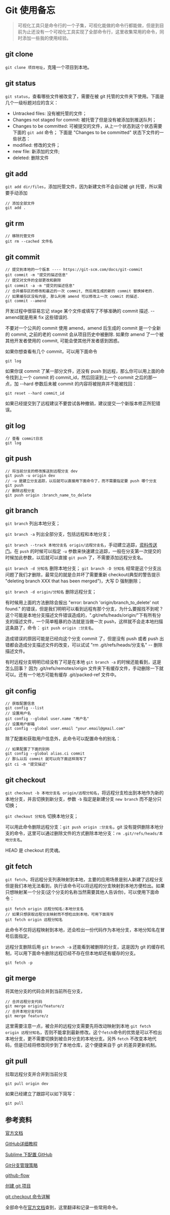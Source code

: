 # Git 使用备忘

> 可视化工具只是命令行的一个子集，可视化能做的命令行都能做，但是到目前为止还没有一个可视化工具实现了全部命令行，这里收集常用的命令，同时添加一些我的使用经验。

## git clone

`git clone 项目地址`，克隆一个项目到本地。

## git status

`git status`，查看哪些文件被改变了，需要在被 git 托管的文件夹下使用。下面是几个一级标题对应的含义：

- Untracked files: 没有被托管的文件；
- Changes not staged for commit: 被托管了但是没有被添加到推送队列；
- Changes to be committed: 可被提交的文件，从上一个状态到这个状态需要下面的 `git add` 命令；
下面是 "Changes to be committed" 状态下文件的一些状态：
- modified: 修改的文件；
- new file: 新添加的文件;
- deleted: 删除文件
	
## git add
	
`git add dir/files`，添加托管文件，因为新建文件不会自动被 git 托管，所以需要手动添加

```shell
// 添加全部文件
git add .
```

## git rm

```shell
// 移除托管文件
git rm --cached 文件名
```

## git commit

```shell
// 提交到本地的一个版本 ---- https://git-scm.com/docs/git-commit
git commit -m "提交的描述信息"
// 提交对文件的全部更改和删除
git commit -a -m "提交的描述信息" 
// 合并缓存区的修改和最近的一次 commit, 然后用生成的新的 commit 替换掉老的. 
// 如果缓存区没有内容, 那么利用 amend 可以修改上一次 commit 的描述.
git commit --amend
```

开发过程中很容易忘记 stage 某个文件或填写了不够准确的 commit 描述. --amend就是用来 fix 这些错误的.

不要对一个公共的 commit 使用 amend，amend 后生成的 commit 是一个全新的 commit, 之前的老的 commit 会从项目历史中被删除. 如果你 amend 了一个被其他开发者使用的 commit, 可能会使其他开发者感到困惑。

如果你想查看有几个 commit，可以用下面命令

```shell
git log
```

如果你误 commit 了某一部分文件，还没有 push 到远程，那么你可以用上面的命令找到上一个 commit 的 commit_id，然后回滚到上一个 commit 之后的那一点，加 --hard 参数后未被 commit 的内容将被抛弃并不能被找回：

```shell
git reset --hard commit_id
```

如果已经提交到了远程建议不要尝试各种撤销，建议提交一个新版本修正所犯错误。

## git log	

```shell
// 查看 commit日志
git log
```

## git push

```shell
// 将当前分支的修改推送到远程分支 dev
git push -u origin dev
// -u 是建立分支追踪，以后就可以直接用下面命令了，而不需要指定要 push 哪个分支
git push
// 删除远程分支
git push origin :branch_name_to_delete
```

## git branch 

`git branch` 列出本地分支；

`git branch -a` 列出全部分支，包括远程和本地分支；

`git branch --track 本地分支名 origin/远程分支名`，手动建立追踪，[资料传送门](http://blog.csdn.net/hudashi/article/details/7664474)。在 `push` 的时候可以指定 `-u` 参数来快速建立追踪，一般在分支第一次提交的时候加此参数，以后就可以直接 `git push` 了，不需要添加远程分支名。

`git branch -d 分知名` 删除本地分支；
`git branch -D 分知名` 经常是这个分支出问题了我们才删除，最常见的就是合并坏了需要重新 checkout(典型的警告提示 "deleting branch XXX that has been merged")，大写 D 强制删除；

`git branch -d origin/分知名` 删除远程分支；

有时候用上面的方法删除会报出 "error: branch 'origin/branch_to_delete' not found." 的错误，但是我们明明可以看到远程有那个分支，为什么要报找不到呢？这个可能是本地分支描述文件错误造成的，".git/refs/heads/origin/"下有所有分支的描述文件，一个简单粗暴的办法就是当做一次 push，这样就不会走本地扫描这条路了，命令： `git push origin :分支名`。

造成错误的原因可能是已经向这个分支 commit 了，但是没有 push 或者 push 出错都会造成分支描述文件的改变，可以试试 "rm .git/refs/heads/分支名" -- 删除描述文件。

有时远程分支明明已经没有了可是在本地 `git branch -a` 的时候还能看到，这是怎么回事？
因为 .git/refs/remotes/origin 文件夹下有缓存文件，手动删除一下就可以。还有一个地方可能有缓存 .git/packed-ref 文件中。

## git config

```shell
// 获取配置信息
git config --list
// 设置用户名
git config --global user.name "用户名"
// 设置用户邮箱
git config --global user.email "your.email@gmail.com"
```

除了配置和获取用户信息外，此命令可以配置命令的别名：

```shell
// 如果配置了下面的别称
git config --global alias.ci commit
// 那么以后 commit 就可以向下面这样简写了
git ci -m "提交描述"
```

## git checkout

`git checkout -b 本地分支名 origin/远程分知名`，将远程分支检出到本地作为新的本地分支，并且切换到新分支，参数 `-b` 指定是新建分支 `new branch` 而不是分只切换；
	
`git checkout 分知名` 切换本地分支；

可以用此命令删除远程分支：`git push origin :分支名`，git 没有提供删除本地分支的命令，这里可以通过删除文件的方式删除本地分支：`rm .git/refs/heads/本地分支名`。

HEAD 是 checkout 的灵魂。

## git fetch

`git fetch`，将远程分支列表映射到本地，主要的应用场景是别人新建了远程分支但是我们本地无法看到，执行该命令可以将远程的分支映射到本地方便检出。如果只想映射某一个分支(这个分支的名称当然需要其他人告诉你)，可以使用下面命令：

```shell
git fetch origin 远程分知名:本地分支名
// 如果只想获取远程分支映射而不想检出到本地，可用下面简写
git fetch origin 远程分知名
```

此命令不仅将远程映射到本地，还会检出一份代码作为本地分支，本地分知名在冒号后面指定。

远程分支删除后用 `git branch -a` 还能看到被删除的分支，这是因为 git 的缓存机制，可以用下面命令删除远程已经不存在但本地却还有缓存的分支。

```shell
git fetch -p
```
## git merge

将其他分支的代码合并到当前所在分支，

```shell
// 合并远程分支代码
git merge origin/feature/z
// 合并本地分支代码
git merge feature/z
```

这里需要注意一点，被合并的远程分支需要先将改动映射到本地 `git fetch origin 远程分知名`，否则不能拿到最新修改。这个`fetch`命令的优势是可以不检出本地分支，更不需要切换到被合并分支的本地分支。另外 `fetch` 不改变本地代码，但是已经将修改同步到了本地仓库，这个便捷来自于 git 的差异更新机制。

## git pull

拉取远程分支并合并到当前分支

```shell
git pull origin dev
```

如果已经建立了跟踪可以如下简写：

```shell
git pull
```

## 参考资料

[官方文档](https://git-scm.com/docs/)

[GitHub详细教程](http://blog.csdn.net/showhilllee/article/details/27706679)

[Sublime 下配置 GitHub](http://www.cnblogs.com/terrylin/archive/2013/04/04/2999465.html)

[Git分支管理策略](http://www.ruanyifeng.com/blog/2012/07/git.html)

[github-flow](http://scottchacon.com/2011/08/31/github-flow.html)

[创建 git 项目](http://www.jianshu.com/p/df7ce9f3a5cb)

[git checkout 命令详解](http://www.tuicool.com/articles/A3Mn6f)

全部命令在[官方文档](https://git-scm.com/docs/)查到，这里翻译和记录一些常用命令。
